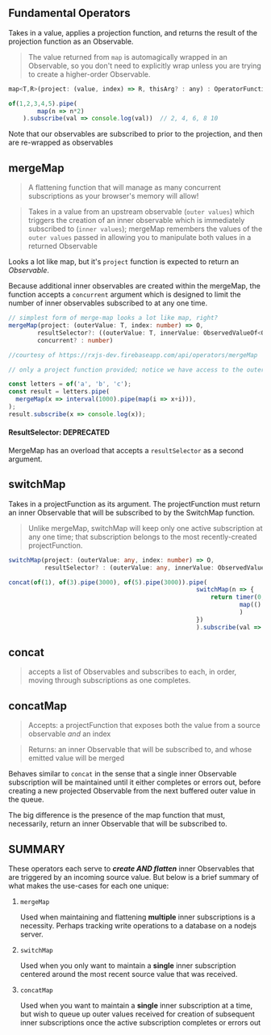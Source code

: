 ## Fundamental Operators ##

Takes in a value, applies a projection function, and returns the result of the projection function as an Observable.

> The value returned from `map` is automagically wrapped in an Observable, so you don't need to explicitly wrap unless you are trying to create a higher-order Observable.

```js
map<T,R>(project: (value, index) => R, thisArg? : any) : OperatorFunction<T,R>
```

```js
of(1,2,3,4,5).pipe(
        map(n => n*2)
    ).subscribe(val => console.log(val))  // 2, 4, 6, 8 10
```

Note that our observables are subscribed to prior to the projection, and then are re-wrapped as observables 

## mergeMap ## 

>A flattening function that will manage as many concurrent subscriptions as your browser's memory will allow!

>Takes in a value from an upstream observable (`outer values`) which triggers the creation of an inner observable which is immediately subscribed to (`inner values`); mergeMap remembers the values of the `outer values` passed in allowing you to manipulate both values in a returned Observable

Looks a lot like map, but it's `project` function is expected to return an <i>Observable</i>.

Because additional inner observables are created within the mergeMap, the function accepts a `concurrent` argument which is designed to limit the number of inner observables subscribed to at any one time. 

```ts
// simplest form of merge-map looks a lot like map, right?
mergeMap(project: (outerValue: T, index: number) => O, 
        resultSelector?: ((outerValue: T, innerValue: ObservedValueOf<O>, outerIndex: number, innerIndex: number) => R),
        concurrent? : number)

```

```ts
//courtesy of https://rxjs-dev.firebaseapp.com/api/operators/mergeMap

// only a project function provided; notice we have access to the outer value in the inner Observable

const letters = of('a', 'b', 'c');
const result = letters.pipe(
  mergeMap(x => interval(1000).pipe(map(i => x+i))),
);
result.subscribe(x => console.log(x));
```

#### ResultSelector: DEPRECATED ####

MergeMap has an overload that accepts a `resultSelector` as a second argument.



## switchMap ##

Takes in a projectFunction as its argument.  The projectFunction must return an inner Observable that will be subscribed to by the SwitchMap function.

>Unlike mergeMap, switchMap will keep only one active subscription at any one time; that subscription belongs to the most recently-created projectFunction.

```ts
switchMap(project: (outerValue: any, index: number) => O,
          resultSelector? : (outerValue: any, innerValue: ObservedValueOf<O>, outerIndex: number, innerIndex: number)
```

```ts
concat(of(1), of(3).pipe(3000), of(5).pipe(3000)).pipe(
                                                    switchMap(n => {
                                                        return timer(0, 1000).pipe(
                                                                map(() => n)
                                                                )
                                                    })
                                                    ).subscribe(val => console.log(val))
```

## concat ##

>accepts a list of Observables and subscribes to each, in order, moving through subscriptions as one completes.  


## concatMap ##

>Accepts: a projectFunction that exposes both the value from a source observable <i>and</i> an index

>Returns: an inner Observable that will be subscribed to, and whose emitted value will be merged 

Behaves similar to `concat` in the sense that a single inner Observable subscription will be maintained until it either completes or errors out, before creating a new projected Observable from the next buffered outer value in the queue.

The big difference is the presence of the map function that must, necessarily, return an inner Observable that will be subscribed to.  

## SUMMARY ##

These operators each serve to <b><i>create AND flatten</i></b> inner Observables that are triggered by an incoming source value.  But below is a brief summary of what makes the use-cases for each one unique:

1) `mergeMap`

    Used when maintaining and flattening <b>multiple</b> inner subscriptions is a necessity.  Perhaps tracking write operations to a database on a nodejs server.

2) `switchMap`

    Used when you only want to maintain a <b>single</b> inner subscription centered around the most recent source value that was received.

3) `concatMap`

    Used when you want to maintain a <b>single</b> inner subscription at a time, but wish to queue up  outer values received for creation of subsequent inner subscriptions once the active subscription completes or errors out 
